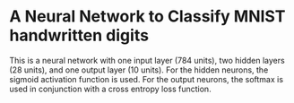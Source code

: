 # A Neural Network to Classify MNIST handwritten digits

This is a neural network with one input layer (784 units), two hidden layers (28 units), and one output layer (10 units). For the hidden neurons, the sigmoid activation function is used. For the output neurons, the softmax is used in conjunction with a cross entropy loss function.
